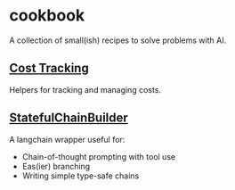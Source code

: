 # cookbook

A collection of small(ish) recipes to solve problems with AI.

## [Cost Tracking](./cost_tracking)

Helpers for tracking and managing costs.

## [StatefulChainBuilder](./stateful_chain_builder/)

A langchain wrapper useful for:

* Chain-of-thought prompting with tool use
* Eas(ier) branching
* Writing simple type-safe chains